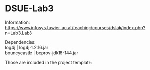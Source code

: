 DSUE-Lab3
=========
Information:   
https://www.infosys.tuwien.ac.at/teaching/courses/dslab/index.php?n=Lab3.Lab3

Dependencies:   
log4j        | log4j-1.2.16.jar   
bouncycastle | bcprov-jdk16-144.jar


Those are included in the project template:   